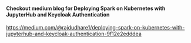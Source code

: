 #### Checkout medium blog for Deploying Spark on Kubernetes with JupyterHub and Keycloak Authentication 

https://medium.com/@rajdudhare1/deploying-spark-on-kubernetes-with-jupyterhub-and-keycloak-authentication-9f12e2edddea
